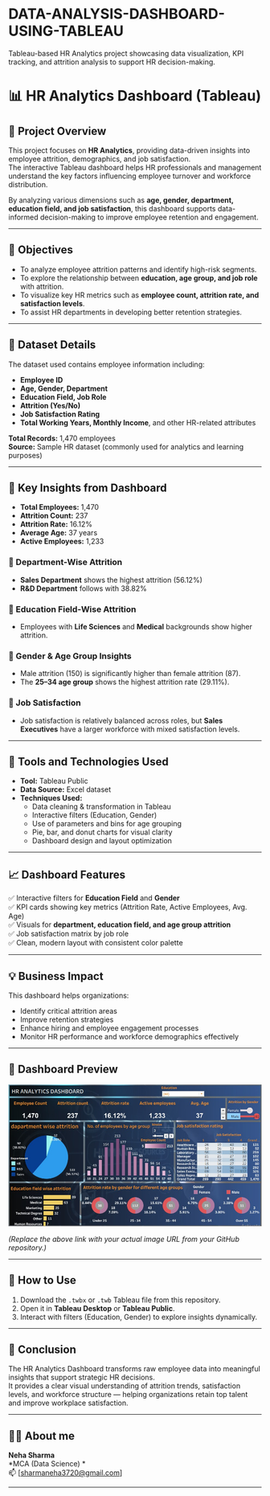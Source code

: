 # DATA-ANALYSIS-DASHBOARD-USING-TABLEAU
Tableau-based HR Analytics project showcasing data visualization, KPI tracking, and attrition analysis to support HR decision-making.
# 📊 HR Analytics Dashboard (Tableau)

## 📘 Project Overview  
This project focuses on **HR Analytics**, providing data-driven insights into employee attrition, demographics, and job satisfaction.  
The interactive Tableau dashboard helps HR professionals and management understand the key factors influencing employee turnover and workforce distribution.  

By analyzing various dimensions such as **age, gender, department, education field, and job satisfaction**, this dashboard supports data-informed decision-making to improve employee retention and engagement.

---

## 🎯 Objectives  
- To analyze employee attrition patterns and identify high-risk segments.  
- To explore the relationship between **education, age group, and job role** with attrition.  
- To visualize key HR metrics such as **employee count, attrition rate, and satisfaction levels**.  
- To assist HR departments in developing better retention strategies.  

---

## 📂 Dataset Details  
The dataset used contains employee information including:  
- **Employee ID**  
- **Age, Gender, Department**  
- **Education Field, Job Role**  
- **Attrition (Yes/No)**  
- **Job Satisfaction Rating**  
- **Total Working Years, Monthly Income**, and other HR-related attributes  

**Total Records:** 1,470 employees  
**Source:** Sample HR dataset (commonly used for analytics and learning purposes)

---

## 🧠 Key Insights from Dashboard  
- **Total Employees:** 1,470  
- **Attrition Count:** 237  
- **Attrition Rate:** 16.12%  
- **Average Age:** 37 years  
- **Active Employees:** 1,233  

### 🔹 Department-Wise Attrition  
- **Sales Department** shows the highest attrition (56.12%)  
- **R&D Department** follows with 38.82%  

### 🔹 Education Field-Wise Attrition  
- Employees with **Life Sciences** and **Medical** backgrounds show higher attrition.  

### 🔹 Gender & Age Group Insights  
- Male attrition (150) is significantly higher than female attrition (87).  
- The **25–34 age group** shows the highest attrition rate (29.11%).  

### 🔹 Job Satisfaction  
- Job satisfaction is relatively balanced across roles, but **Sales Executives** have a larger workforce with mixed satisfaction levels.  

---

## 🧰 Tools and Technologies Used  
- **Tool:**  Tableau Public  
- **Data Source:** Excel dataset  
- **Techniques Used:**  
  - Data cleaning & transformation in Tableau  
  - Interactive filters (Education, Gender)  
  - Use of parameters and bins for age grouping  
  - Pie, bar, and donut charts for visual clarity  
  - Dashboard design and layout optimization  

---

## 📈 Dashboard Features  
✅ Interactive filters for **Education Field** and **Gender**  
✅ KPI cards showing key metrics (Attrition Rate, Active Employees, Avg. Age)  
✅ Visuals for **department, education field, and age group attrition**  
✅ Job satisfaction matrix by job role  
✅ Clean, modern layout with consistent color palette  

---

## 💡 Business Impact  
This dashboard helps organizations:  
- Identify critical attrition areas  
- Improve retention strategies  
- Enhance hiring and employee engagement processes  
- Monitor HR performance and workforce demographics effectively  

---

## 📸 Dashboard Preview  
![HR Analytics Dashboard](IMG-20251017-WA0002.jpg)

*(Replace the above link with your actual image URL from your GitHub repository.)*

---

## 🚀 How to Use  
1. Download the `.twbx` or `.twb` Tableau file from this repository.  
2. Open it in **Tableau Desktop** or **Tableau Public**.  
3. Interact with filters (Education, Gender) to explore insights dynamically.  

---

## 🧾 Conclusion  
The HR Analytics Dashboard transforms raw employee data into meaningful insights that support strategic HR decisions.  
It provides a clear visual understanding of attrition trends, satisfaction levels, and workforce structure — helping organizations retain top talent and improve workplace satisfaction.  

---

## 👩‍💻 About me  
**Neha Sharma**  
*MCA (Data Science) *  
📫 [sharmaneha3720@gmail.com]  

---


